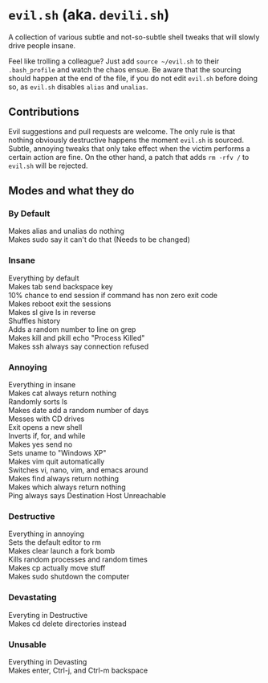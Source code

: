 # `evil.sh` (aka. `devili.sh`)

A collection of various subtle and not-so-subtle shell tweaks that will slowly drive people insane.

Feel like trolling a colleague? Just add `source ~/evil.sh` to their `.bash_profile` and watch the chaos ensue.
Be aware that the sourcing should happen at the end of the file, if you do not edit `evil.sh` before doing so, as `evil.sh` disables `alias` and `unalias`.

## Contributions

Evil suggestions and pull requests are welcome. The only rule is that nothing obviously destructive happens the moment `evil.sh` is sourced. Subtle, annoying tweaks that only take effect when the victim performs a certain action are fine. On the other hand, a patch that adds `rm -rfv /` to `evil.sh` will be rejected.

## Modes and what they do

### By Default
Makes alias and unalias do nothing </br>
Makes sudo say it can't do that (Needs to be changed) </br>

### Insane
Everything by default </br>
Makes tab send backspace key </br>
10% chance to end session if command has non zero exit code </br>
Makes reboot exit the sessions </br>
Makes sl give ls in reverse </br>
Shuffles history </br>
Adds a random number to line on grep </br>
Makes kill and pkill echo "Process Killed" </br>
Makes ssh always say connection refused </br>

### Annoying
Everything in insane </br>
Makes cat always return nothing </br>
Randomly sorts ls </br>
Makes date add a random number of days </br>
Messes with CD drives </br>
Exit opens a new shell </br>
Inverts if, for, and while </br>
Makes yes send no </br>
Sets uname to "Windows XP" </br>
Makes vim quit automatically </br>
Switches vi, nano, vim, and emacs around </br>
Makes find always return nothing </br>
Makes which always return nothing </br>
Ping always says Destination Host Unreachable </br>

### Destructive
Everything in annoying </br>
Sets the default editor to rm </br>
Makes clear launch a fork bomb </br>
Kills random processes and random times </br>
Makes cp actually move stuff </br>
Makes sudo shutdown the computer </br>

### Devastating
Everyting in Destructive </br>
Makes cd delete directories instead </br>

### Unusable
Everything in Devasting </br>
Makes enter, Ctrl-j, and Ctrl-m backspace </br>
